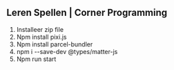 Leren Spellen | Corner Programming
--------------------------------------
1.	Installeer zip file
2.	Npm install pixi.js
3.	Npm install parcel-bundler
4.	 npm i --save-dev @types/matter-js
5.	Npm run start

